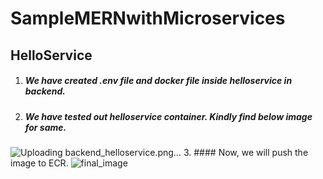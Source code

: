 # SampleMERNwithMicroservices
## HelloService
1. ##### We have created .env file and docker file inside helloservice in backend.
2. ##### We have tested out helloservice container. Kindly find below image for same.
![Uploading backend_helloservice.png…]()
3. #### Now, we will push the image to ECR.
![final_image](https://github.com/himani0550/Orchestration_assign/assets/77041503/088c6539-c511-4eae-85e4-4a022cee4e97)



